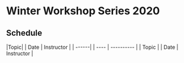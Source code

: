 # Winter Workshop Series 2020

## Schedule

|Topic| | Date | Instructor | 
| ------| | ---- | ---------- |
| Topic | | Date | Instructor | 
